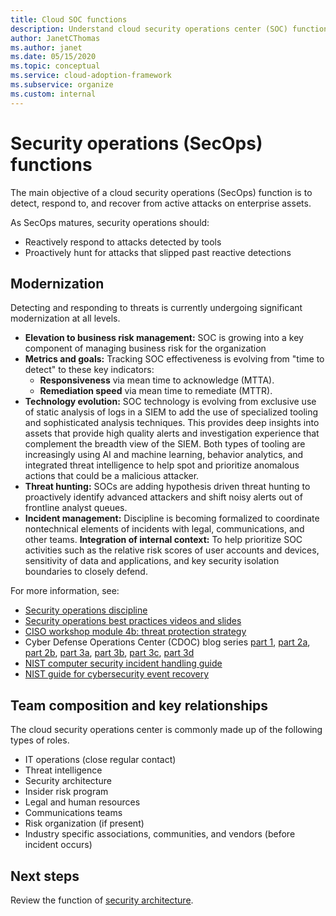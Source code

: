 ```yaml
---
title: Cloud SOC functions
description: Understand cloud security operations center (SOC) functions.
author: JanetCThomas
ms.author: janet
ms.date: 05/15/2020
ms.topic: conceptual
ms.service: cloud-adoption-framework
ms.subservice: organize
ms.custom: internal
---
```


<!-- docutune:casing CDOC "Cyber Defense Operations Center" -->

# Security operations (SecOps) functions

The main objective of a cloud security operations (SecOps) function is to detect, respond to, and recover from active attacks on enterprise assets.

As SecOps matures, security operations should:

- Reactively respond to attacks detected by tools
- Proactively hunt for attacks that slipped past reactive detections

## Modernization

Detecting and responding to threats is currently undergoing significant modernization at all levels.

- **Elevation to business risk management:** SOC is growing into a key component of managing business risk for the organization
- **Metrics and goals:** Tracking SOC effectiveness is evolving from "time to detect" to these key indicators:
  - **Responsiveness** via mean time to acknowledge (MTTA).
  - **Remediation speed** via mean time to remediate (MTTR).
- **Technology evolution:** SOC technology is evolving from exclusive use of static analysis of logs in a SIEM to add the use of specialized tooling and sophisticated analysis techniques. This provides deep insights into assets that provide high quality alerts and investigation experience that complement the breadth view of the SIEM. Both types of tooling are increasingly using AI and machine learning, behavior analytics, and integrated threat intelligence to help spot and prioritize anomalous actions that could be a malicious attacker.
- **Threat hunting:** SOCs are adding hypothesis driven threat hunting to proactively identify advanced attackers and shift noisy alerts out of frontline analyst queues.
- **Incident management:** Discipline is becoming formalized to coordinate nontechnical elements of incidents with legal, communications, and other teams.
**Integration of internal context:** To help prioritize SOC activities such as the relative risk scores of user accounts and devices, sensitivity of data and applications, and key security isolation boundaries to closely defend.

For more information, see:

- [Security operations discipline](../secure/security-operations.md)
- [Security operations best practices videos and slides](/security/compass/security-operations-videos-and-decks)
- [CISO workshop module 4b: threat protection strategy](/security/ciso-workshop/ciso-workshop-module-4b)
- Cyber Defense Operations Center (CDOC) blog series [part 1](https://www.microsoft.com/security/blog/2019/02/21/lessons-learned-from-the-microsoft-soc-part-1-organization), [part 2a](https://www.microsoft.com/security/blog/2019/04/23/lessons-learned-microsoft-soc-part-2-organizing-people), [part 2b](https://www.microsoft.com/security/blog/2019/06/06/lessons-learned-from-the-microsoft-soc-part-2b-career-paths-and-readiness), [part 3a](https://www.microsoft.com/security/blog/2019/10/07/ciso-series-lessons-learned-from-the-microsoft-soc-part-3a-choosing-soc-tools), [part 3b](https://www.microsoft.com/security/blog/2019/12/23/ciso-series-lessons-learned-from-the-microsoft-soc-part-3b-a-day-in-the-life), [part 3c](https://www.microsoft.com/security/blog/2020/05/04/lessons-learned-microsoft-soc-part-3c/), [part 3d](https://www.microsoft.com/security/blog/2020/06/25/zen-and-the-art-of-threat-hunting/)
- [NIST computer security incident handling guide](https://nvlpubs.nist.gov/nistpubs/SpecialPublications/NIST.SP.800-61r2.pdf)
- [NIST guide for cybersecurity event recovery](https://nvlpubs.nist.gov/nistpubs/SpecialPublications/NIST.SP.800-184.pdf)

## Team composition and key relationships

The cloud security operations center is commonly made up of the following types of roles.

- IT operations (close regular contact)
- Threat intelligence
- Security architecture
- Insider risk program
- Legal and human resources
- Communications teams
- Risk organization (if present)
- Industry specific associations, communities, and vendors (before incident occurs)

## Next steps

Review the function of [security architecture](./cloud-security-architecture.md).

